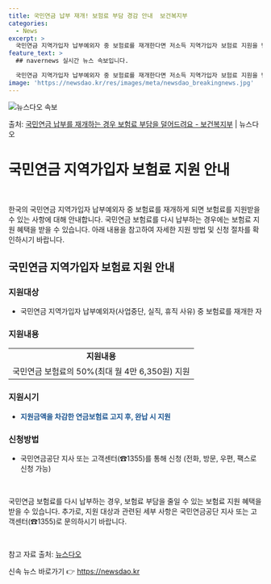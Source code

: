 ```yaml
---
title: 국민연금 납부 재개! 보험료 부담 경감 안내  보건복지부
categories:
  - News
excerpt: >
  국민연금 지역가입자 납부예외자 중 보험료를 재개한다면 저소득 지역가입자 보험료 지원을 받으세요.    ▲ 지…
feature_text: >
  ## navernews 실시간 뉴스 속보입니다.

  국민연금 지역가입자 납부예외자 중 보험료를 재개한다면 저소득 지역가입자 보험료 지원을 받으세요.    ▲ 지…
image: 'https://newsdao.kr/res/images/meta/newsdao_breakingnews.jpg'
---
```


![뉴스다오 속보](https://newsdao.kr/res/images/meta/newsdao_breakingnews.jpg)

<p>출처: <a href="https://newsdao.kr/3827" rel="dofollow">국민연금 납부를 재개하는 경우 보험료 부담을 덜어드려요 - 보건복지부</a> | 뉴스다오</p>

<h1 data-ke-size="size26">국민연금 지역가입자 보험료 지원 안내</h1>

<p data-ke-size="size16">&nbsp;</p>

한국의 국민연금 지역가입자 납부예외자 중 보험료를 재개하게 되면 보험료를 지원받을 수 있는 사항에 대해 안내합니다. 국민연금 보험료를 다시 납부하는 경우에는 보험료 지원 혜택을 받을 수 있습니다. 아래 내용을 참고하여 자세한 지원 방법 및 신청 절차를 확인하시기 바랍니다.

<h2 data-ke-size="size24">국민연금 지역가입자 보험료 지원 안내</h2>

<h3 data-ke-size="size22">지원대상</h3>
<ul>
  <li>국민연금 지역가입자 납부예외자(사업중단, 실직, 휴직 사유) 중 보험료를 재개한 자</li>
</ul>

<h3 data-ke-size="size22">지원내용</h3>
<table>
  <tr>
    <td style="text-align: center; height: 17px;"><b>지원내용</b></td>
  </tr>
  <tr>
    <td style="text-align: center; height: 17px;">국민연금 보험료의 50%(최대 월 4만 6,350원) 지원</td>
  </tr>
</table>

<h3 data-ke-size="size22">지원시기</h3>
<ul>
  <li><b><span style="color: #1a5490;">지원금액을 차감한 연금보험료 고지 후, 완납 시 지원</span></b></li>
</ul>

<h3 data-ke-size="size22">신청방법</h3>
<ul>
  <li>국민연금공단 지사 또는 고객센터(☎1355)를 통해 신청 (전화, 방문, 우편, 팩스로 신청 가능)</li>
</ul>

<p data-ke-size="size16">&nbsp;</p>

국민연금 보험료를 다시 납부하는 경우, 보험료 부담을 줄일 수 있는 보험료 지원 혜택을 받을 수 있습니다. 추가로, 지원 대상과 관련된 세부 사항은 국민연금공단 지사 또는 고객센터(☎1355)로 문의하시기 바랍니다.

<p data-ke-siz="size16">&nbsp;</p>

참고 자료 출처: <a href="https://newsdao.kr/3827">뉴스다오</a>
 

신속 뉴스 바로가기 👉 <a href="https://newsdao.kr" rel="dofollow">https://newsdao.kr</a>


